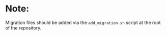 # Note:

Migration files should be added via the `add_migration.sh` script at the root of the repository.